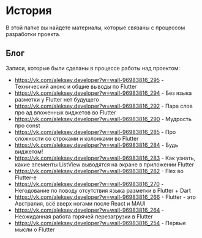# История

В этой папке вы найдете материалы, которые связаны с процессом разработки проекта.

## Блог

Записи, которые были сделаны в процессе работы над проектом:

* https://vk.com/aleksey.developer?w=wall-96983816_295 - Технический анонс и общие выводы по Flutter
* https://vk.com/aleksey.developer?w=wall-96983816_294 - Без языка разметки у Flutter нет будущего
* https://vk.com/aleksey.developer?w=wall-96983816_292 - Пара слов про ад вложенных виджетов во Flutter
* https://vk.com/aleksey.developer?w=wall-96983816_290 - Мудрость про const
* https://vk.com/aleksey.developer?w=wall-96983816_285 - Про сложности со строками и колонками во Flutter
* https://vk.com/aleksey.developer?w=wall-96983816_284 - Будь виджетом!
* https://vk.com/aleksey.developer?w=wall-96983816_283 - Как узнать, какие элементы ListView выводятся на экране в приложении Flutter
* https://vk.com/aleksey.developer?w=wall-96983816_282 - Flex во Flutter-е
* https://vk.com/aleksey.developer?w=wall-96983816_270 - Негодование по поводу отсутствия языка разметки в Flutter + Dart
* https://vk.com/aleksey.developer?w=wall-96983816_266 - Flutter - это Австралия, всё вверх ногами после React и MAUI
* https://vk.com/aleksey.developer?w=wall-96983816_264 - Неожиданная работа горячей перезагрузки в Flutter
* https://vk.com/aleksey.developer?w=wall-96983816_254 - Первые мысли о Flutter
